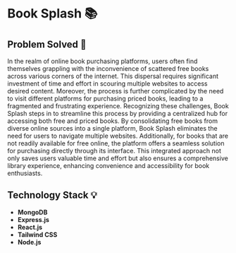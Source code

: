# Book Splash 📚 

## Problem Solved 🚀
In the realm of online book purchasing platforms, users often find themselves grappling with the inconvenience of scattered free books across various corners of the internet. This dispersal requires significant investment of time and effort in scouring multiple websites to access desired content. Moreover, the process is further complicated by the need to visit different platforms for purchasing priced books, leading to a fragmented and frustrating experience. Recognizing these challenges, Book Splash steps in to streamline this process by providing a centralized hub for accessing both free and priced books. By consolidating free books from diverse online sources into a single platform, Book Splash eliminates the need for users to navigate multiple websites. Additionally, for books that are not readily available for free online, the platform offers a seamless solution for purchasing directly through its interface. This integrated approach not only saves users valuable time and effort but also ensures a comprehensive library experience, enhancing convenience and accessibility for book enthusiasts.

## Technology Stack 💡 
- **MongoDB**
- **Express.js** 
- **React.js**
- **Tailwind CSS**
- **Node.js**

